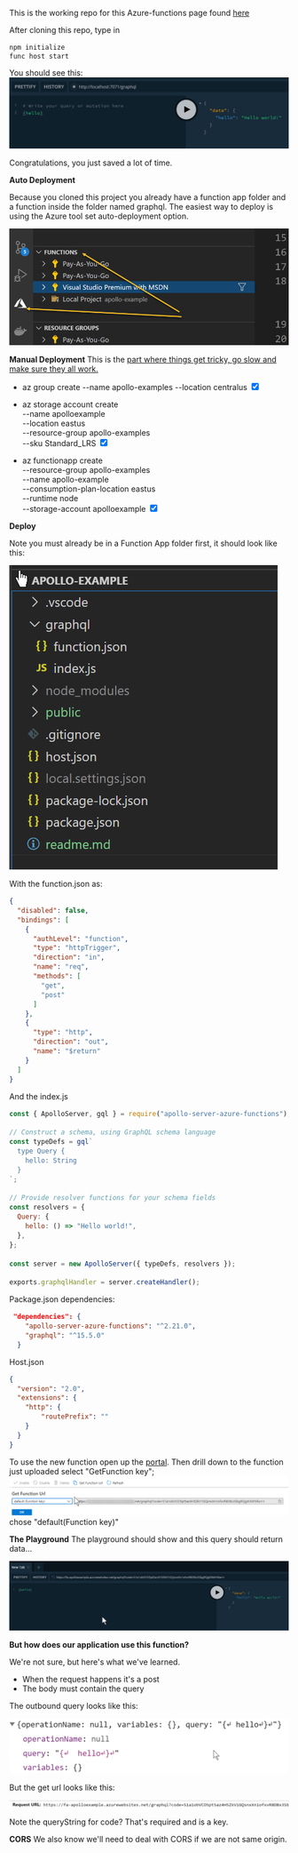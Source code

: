 This is the working repo for this Azure-functions page found [here](https://www.apollographql.com/docs/apollo-server/deployment/azure-functions/)

After cloning this repo, type in 

```
npm initialize
func host start
```
 
You should see this:
![](public/funchoststart.png)


Congratulations, you just saved a lot of time.


**Auto Deployment**

Because you cloned this project you already have a function app folder and a function inside the folder named graphql. The easiest way to deploy is using the Azure tool set auto-deployment option.

![](public/azuretools.png)

**Manual Deployment**
This is the [part where things get tricky, go slow and make sure they all work.](https://www.apollographql.com/docs/apollo-server/deployment/azure-functions/#setting-up-resources-in-azure-for-deployment) 


- az group create --name apollo-examples --location centralus   <input type="checkbox" checked />

- az storage account create \
    --name apolloexample \
    --location eastus \
    --resource-group apollo-examples \
    --sku Standard_LRS <input type="checkbox" checked /> 
  
- az functionapp create \
    --resource-group apollo-examples \
    --name apollo-example \
    --consumption-plan-location eastus \
    --runtime node \
    --storage-account apolloexample <input type="checkbox" checked /> 


**Deploy**

Note you must already be in a Function App folder first, it should look like this:

![](public/functionappfolder.png)

With the function.json as:
```json
{
  "disabled": false,
  "bindings": [
    {
      "authLevel": "function",
      "type": "httpTrigger",
      "direction": "in",
      "name": "req",
      "methods": [
        "get",
        "post"
      ]
    },
    {
      "type": "http",
      "direction": "out",
      "name": "$return"
    }
  ]
}
```

And the index.js
```jsx
const { ApolloServer, gql } = require("apollo-server-azure-functions");

// Construct a schema, using GraphQL schema language
const typeDefs = gql`
  type Query {
    hello: String
  }
`;

// Provide resolver functions for your schema fields
const resolvers = {
  Query: {
    hello: () => "Hello world!",
  },
};

const server = new ApolloServer({ typeDefs, resolvers });

exports.graphqlHandler = server.createHandler();

```

Package.json dependencies:

```json
 "dependencies": {
    "apollo-server-azure-functions": "^2.21.0",
    "graphql": "^15.5.0"
  }
```

Host.json
```json
{
  "version": "2.0",
  "extensions": {
    "http": {
        "routePrefix": ""
    }
  }
}
```
To use the new function open up the [portal](https://portal.zaure.com).
Then drill down to the function just uploaded select "GetFunction key";
![](public/cloudtest.png) chose "default(Function key)"

**The Playground**
The playground should show and this query should return data...

![](public/playground.png)

**But how does our application use this function?**

We're not sure, but here's what we've learned.

- When the request happens it's a post
- The body must contain the query

The outbound query looks like this:

![](public/outboundquery.png)

But the get url looks like this:

![](public/geturl.png)

Note the queryString for code? That's required and is a key.

**CORS**
We also know we'll need to deal with CORS if we are not same origin.

 

 